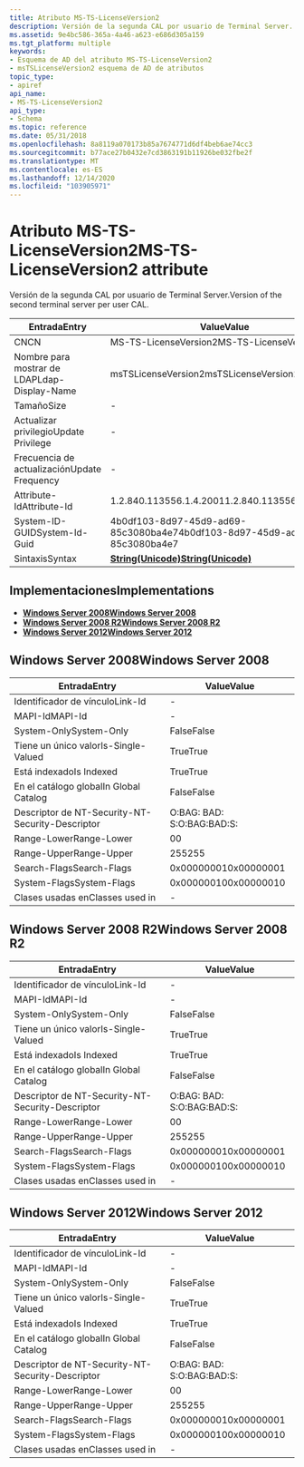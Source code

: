 ```yaml
---
title: Atributo MS-TS-LicenseVersion2
description: Versión de la segunda CAL por usuario de Terminal Server.
ms.assetid: 9e4bc586-365a-4a46-a623-e686d305a159
ms.tgt_platform: multiple
keywords:
- Esquema de AD del atributo MS-TS-LicenseVersion2
- msTSLicenseVersion2 esquema de AD de atributos
topic_type:
- apiref
api_name:
- MS-TS-LicenseVersion2
api_type:
- Schema
ms.topic: reference
ms.date: 05/31/2018
ms.openlocfilehash: 8a8119a070173b85a7674771d6df4beb6ae74cc3
ms.sourcegitcommit: b77ace27b0432e7cd3863191b11926be032fbe2f
ms.translationtype: MT
ms.contentlocale: es-ES
ms.lasthandoff: 12/14/2020
ms.locfileid: "103905971"
---
```

# <a name="ms-ts-licenseversion2-attribute"></a><span data-ttu-id="c63b5-105">Atributo MS-TS-LicenseVersion2</span><span class="sxs-lookup"><span data-stu-id="c63b5-105">MS-TS-LicenseVersion2 attribute</span></span>

<span data-ttu-id="c63b5-106">Versión de la segunda CAL por usuario de Terminal Server.</span><span class="sxs-lookup"><span data-stu-id="c63b5-106">Version of the second terminal server per user CAL.</span></span>



| <span data-ttu-id="c63b5-107">Entrada</span><span class="sxs-lookup"><span data-stu-id="c63b5-107">Entry</span></span> | <span data-ttu-id="c63b5-108">Value</span><span class="sxs-lookup"><span data-stu-id="c63b5-108">Value</span></span> |
|-------------------|---------------------------------------------|
| <span data-ttu-id="c63b5-109">CN</span><span class="sxs-lookup"><span data-stu-id="c63b5-109">CN</span></span>                | <span data-ttu-id="c63b5-110">MS-TS-LicenseVersion2</span><span class="sxs-lookup"><span data-stu-id="c63b5-110">MS-TS-LicenseVersion2</span></span>                       |
| <span data-ttu-id="c63b5-111">Nombre para mostrar de LDAP</span><span class="sxs-lookup"><span data-stu-id="c63b5-111">Ldap-Display-Name</span></span> | <span data-ttu-id="c63b5-112">msTSLicenseVersion2</span><span class="sxs-lookup"><span data-stu-id="c63b5-112">msTSLicenseVersion2</span></span>                         |
| <span data-ttu-id="c63b5-113">Tamaño</span><span class="sxs-lookup"><span data-stu-id="c63b5-113">Size</span></span>              | \-                                          |
| <span data-ttu-id="c63b5-114">Actualizar privilegio</span><span class="sxs-lookup"><span data-stu-id="c63b5-114">Update Privilege</span></span>  | \-                                          |
| <span data-ttu-id="c63b5-115">Frecuencia de actualización</span><span class="sxs-lookup"><span data-stu-id="c63b5-115">Update Frequency</span></span>  | \-                                          |
| <span data-ttu-id="c63b5-116">Attribute-Id</span><span class="sxs-lookup"><span data-stu-id="c63b5-116">Attribute-Id</span></span>      | <span data-ttu-id="c63b5-117">1.2.840.113556.1.4.2001</span><span class="sxs-lookup"><span data-stu-id="c63b5-117">1.2.840.113556.1.4.2001</span></span>                     |
| <span data-ttu-id="c63b5-118">System-ID-GUID</span><span class="sxs-lookup"><span data-stu-id="c63b5-118">System-Id-Guid</span></span>    | <span data-ttu-id="c63b5-119">4b0df103-8d97-45d9-ad69-85c3080ba4e7</span><span class="sxs-lookup"><span data-stu-id="c63b5-119">4b0df103-8d97-45d9-ad69-85c3080ba4e7</span></span>        |
| <span data-ttu-id="c63b5-120">Sintaxis</span><span class="sxs-lookup"><span data-stu-id="c63b5-120">Syntax</span></span>            | [<span data-ttu-id="c63b5-121">**String(Unicode)**</span><span class="sxs-lookup"><span data-stu-id="c63b5-121">**String(Unicode)**</span></span>](s-string-unicode.md) |



## <a name="implementations"></a><span data-ttu-id="c63b5-122">Implementaciones</span><span class="sxs-lookup"><span data-stu-id="c63b5-122">Implementations</span></span>

-   [<span data-ttu-id="c63b5-123">**Windows Server 2008**</span><span class="sxs-lookup"><span data-stu-id="c63b5-123">**Windows Server 2008**</span></span>](#windows-server-2008)
-   [<span data-ttu-id="c63b5-124">**Windows Server 2008 R2**</span><span class="sxs-lookup"><span data-stu-id="c63b5-124">**Windows Server 2008 R2**</span></span>](#windows-server-2008-r2)
-   [<span data-ttu-id="c63b5-125">**Windows Server 2012**</span><span class="sxs-lookup"><span data-stu-id="c63b5-125">**Windows Server 2012**</span></span>](#windows-server-2012)

## <a name="windows-server-2008"></a><span data-ttu-id="c63b5-126">Windows Server 2008</span><span class="sxs-lookup"><span data-stu-id="c63b5-126">Windows Server 2008</span></span>



| <span data-ttu-id="c63b5-127">Entrada</span><span class="sxs-lookup"><span data-stu-id="c63b5-127">Entry</span></span> | <span data-ttu-id="c63b5-128">Value</span><span class="sxs-lookup"><span data-stu-id="c63b5-128">Value</span></span> |
|------------------------|--------------|
| <span data-ttu-id="c63b5-129">Identificador de vínculo</span><span class="sxs-lookup"><span data-stu-id="c63b5-129">Link-Id</span></span>                | \-           |
| <span data-ttu-id="c63b5-130">MAPI-Id</span><span class="sxs-lookup"><span data-stu-id="c63b5-130">MAPI-Id</span></span>                | \-           |
| <span data-ttu-id="c63b5-131">System-Only</span><span class="sxs-lookup"><span data-stu-id="c63b5-131">System-Only</span></span>            | <span data-ttu-id="c63b5-132">False</span><span class="sxs-lookup"><span data-stu-id="c63b5-132">False</span></span>        |
| <span data-ttu-id="c63b5-133">Tiene un único valor</span><span class="sxs-lookup"><span data-stu-id="c63b5-133">Is-Single-Valued</span></span>       | <span data-ttu-id="c63b5-134">True</span><span class="sxs-lookup"><span data-stu-id="c63b5-134">True</span></span>         |
| <span data-ttu-id="c63b5-135">Está indexado</span><span class="sxs-lookup"><span data-stu-id="c63b5-135">Is Indexed</span></span>             | <span data-ttu-id="c63b5-136">True</span><span class="sxs-lookup"><span data-stu-id="c63b5-136">True</span></span>         |
| <span data-ttu-id="c63b5-137">En el catálogo global</span><span class="sxs-lookup"><span data-stu-id="c63b5-137">In Global Catalog</span></span>      | <span data-ttu-id="c63b5-138">False</span><span class="sxs-lookup"><span data-stu-id="c63b5-138">False</span></span>        |
| <span data-ttu-id="c63b5-139">Descriptor de NT-Security-</span><span class="sxs-lookup"><span data-stu-id="c63b5-139">NT-Security-Descriptor</span></span> | <span data-ttu-id="c63b5-140">O:BAG: BAD: S:</span><span class="sxs-lookup"><span data-stu-id="c63b5-140">O:BAG:BAD:S:</span></span> |
| <span data-ttu-id="c63b5-141">Range-Lower</span><span class="sxs-lookup"><span data-stu-id="c63b5-141">Range-Lower</span></span>            | <span data-ttu-id="c63b5-142">0</span><span class="sxs-lookup"><span data-stu-id="c63b5-142">0</span></span>            |
| <span data-ttu-id="c63b5-143">Range-Upper</span><span class="sxs-lookup"><span data-stu-id="c63b5-143">Range-Upper</span></span>            | <span data-ttu-id="c63b5-144">255</span><span class="sxs-lookup"><span data-stu-id="c63b5-144">255</span></span>          |
| <span data-ttu-id="c63b5-145">Search-Flags</span><span class="sxs-lookup"><span data-stu-id="c63b5-145">Search-Flags</span></span>           | <span data-ttu-id="c63b5-146">0x00000001</span><span class="sxs-lookup"><span data-stu-id="c63b5-146">0x00000001</span></span>   |
| <span data-ttu-id="c63b5-147">System-Flags</span><span class="sxs-lookup"><span data-stu-id="c63b5-147">System-Flags</span></span>           | <span data-ttu-id="c63b5-148">0x00000010</span><span class="sxs-lookup"><span data-stu-id="c63b5-148">0x00000010</span></span>   |
| <span data-ttu-id="c63b5-149">Clases usadas en</span><span class="sxs-lookup"><span data-stu-id="c63b5-149">Classes used in</span></span>        | \-           |



## <a name="windows-server-2008-r2"></a><span data-ttu-id="c63b5-150">Windows Server 2008 R2</span><span class="sxs-lookup"><span data-stu-id="c63b5-150">Windows Server 2008 R2</span></span>



| <span data-ttu-id="c63b5-151">Entrada</span><span class="sxs-lookup"><span data-stu-id="c63b5-151">Entry</span></span> | <span data-ttu-id="c63b5-152">Value</span><span class="sxs-lookup"><span data-stu-id="c63b5-152">Value</span></span> |
|------------------------|--------------|
| <span data-ttu-id="c63b5-153">Identificador de vínculo</span><span class="sxs-lookup"><span data-stu-id="c63b5-153">Link-Id</span></span>                | \-           |
| <span data-ttu-id="c63b5-154">MAPI-Id</span><span class="sxs-lookup"><span data-stu-id="c63b5-154">MAPI-Id</span></span>                | \-           |
| <span data-ttu-id="c63b5-155">System-Only</span><span class="sxs-lookup"><span data-stu-id="c63b5-155">System-Only</span></span>            | <span data-ttu-id="c63b5-156">False</span><span class="sxs-lookup"><span data-stu-id="c63b5-156">False</span></span>        |
| <span data-ttu-id="c63b5-157">Tiene un único valor</span><span class="sxs-lookup"><span data-stu-id="c63b5-157">Is-Single-Valued</span></span>       | <span data-ttu-id="c63b5-158">True</span><span class="sxs-lookup"><span data-stu-id="c63b5-158">True</span></span>         |
| <span data-ttu-id="c63b5-159">Está indexado</span><span class="sxs-lookup"><span data-stu-id="c63b5-159">Is Indexed</span></span>             | <span data-ttu-id="c63b5-160">True</span><span class="sxs-lookup"><span data-stu-id="c63b5-160">True</span></span>         |
| <span data-ttu-id="c63b5-161">En el catálogo global</span><span class="sxs-lookup"><span data-stu-id="c63b5-161">In Global Catalog</span></span>      | <span data-ttu-id="c63b5-162">False</span><span class="sxs-lookup"><span data-stu-id="c63b5-162">False</span></span>        |
| <span data-ttu-id="c63b5-163">Descriptor de NT-Security-</span><span class="sxs-lookup"><span data-stu-id="c63b5-163">NT-Security-Descriptor</span></span> | <span data-ttu-id="c63b5-164">O:BAG: BAD: S:</span><span class="sxs-lookup"><span data-stu-id="c63b5-164">O:BAG:BAD:S:</span></span> |
| <span data-ttu-id="c63b5-165">Range-Lower</span><span class="sxs-lookup"><span data-stu-id="c63b5-165">Range-Lower</span></span>            | <span data-ttu-id="c63b5-166">0</span><span class="sxs-lookup"><span data-stu-id="c63b5-166">0</span></span>            |
| <span data-ttu-id="c63b5-167">Range-Upper</span><span class="sxs-lookup"><span data-stu-id="c63b5-167">Range-Upper</span></span>            | <span data-ttu-id="c63b5-168">255</span><span class="sxs-lookup"><span data-stu-id="c63b5-168">255</span></span>          |
| <span data-ttu-id="c63b5-169">Search-Flags</span><span class="sxs-lookup"><span data-stu-id="c63b5-169">Search-Flags</span></span>           | <span data-ttu-id="c63b5-170">0x00000001</span><span class="sxs-lookup"><span data-stu-id="c63b5-170">0x00000001</span></span>   |
| <span data-ttu-id="c63b5-171">System-Flags</span><span class="sxs-lookup"><span data-stu-id="c63b5-171">System-Flags</span></span>           | <span data-ttu-id="c63b5-172">0x00000010</span><span class="sxs-lookup"><span data-stu-id="c63b5-172">0x00000010</span></span>   |
| <span data-ttu-id="c63b5-173">Clases usadas en</span><span class="sxs-lookup"><span data-stu-id="c63b5-173">Classes used in</span></span>        | \-           |



## <a name="windows-server-2012"></a><span data-ttu-id="c63b5-174">Windows Server 2012</span><span class="sxs-lookup"><span data-stu-id="c63b5-174">Windows Server 2012</span></span>



| <span data-ttu-id="c63b5-175">Entrada</span><span class="sxs-lookup"><span data-stu-id="c63b5-175">Entry</span></span> | <span data-ttu-id="c63b5-176">Value</span><span class="sxs-lookup"><span data-stu-id="c63b5-176">Value</span></span> |
|------------------------|--------------|
| <span data-ttu-id="c63b5-177">Identificador de vínculo</span><span class="sxs-lookup"><span data-stu-id="c63b5-177">Link-Id</span></span>                | \-           |
| <span data-ttu-id="c63b5-178">MAPI-Id</span><span class="sxs-lookup"><span data-stu-id="c63b5-178">MAPI-Id</span></span>                | \-           |
| <span data-ttu-id="c63b5-179">System-Only</span><span class="sxs-lookup"><span data-stu-id="c63b5-179">System-Only</span></span>            | <span data-ttu-id="c63b5-180">False</span><span class="sxs-lookup"><span data-stu-id="c63b5-180">False</span></span>        |
| <span data-ttu-id="c63b5-181">Tiene un único valor</span><span class="sxs-lookup"><span data-stu-id="c63b5-181">Is-Single-Valued</span></span>       | <span data-ttu-id="c63b5-182">True</span><span class="sxs-lookup"><span data-stu-id="c63b5-182">True</span></span>         |
| <span data-ttu-id="c63b5-183">Está indexado</span><span class="sxs-lookup"><span data-stu-id="c63b5-183">Is Indexed</span></span>             | <span data-ttu-id="c63b5-184">True</span><span class="sxs-lookup"><span data-stu-id="c63b5-184">True</span></span>         |
| <span data-ttu-id="c63b5-185">En el catálogo global</span><span class="sxs-lookup"><span data-stu-id="c63b5-185">In Global Catalog</span></span>      | <span data-ttu-id="c63b5-186">False</span><span class="sxs-lookup"><span data-stu-id="c63b5-186">False</span></span>        |
| <span data-ttu-id="c63b5-187">Descriptor de NT-Security-</span><span class="sxs-lookup"><span data-stu-id="c63b5-187">NT-Security-Descriptor</span></span> | <span data-ttu-id="c63b5-188">O:BAG: BAD: S:</span><span class="sxs-lookup"><span data-stu-id="c63b5-188">O:BAG:BAD:S:</span></span> |
| <span data-ttu-id="c63b5-189">Range-Lower</span><span class="sxs-lookup"><span data-stu-id="c63b5-189">Range-Lower</span></span>            | <span data-ttu-id="c63b5-190">0</span><span class="sxs-lookup"><span data-stu-id="c63b5-190">0</span></span>            |
| <span data-ttu-id="c63b5-191">Range-Upper</span><span class="sxs-lookup"><span data-stu-id="c63b5-191">Range-Upper</span></span>            | <span data-ttu-id="c63b5-192">255</span><span class="sxs-lookup"><span data-stu-id="c63b5-192">255</span></span>          |
| <span data-ttu-id="c63b5-193">Search-Flags</span><span class="sxs-lookup"><span data-stu-id="c63b5-193">Search-Flags</span></span>           | <span data-ttu-id="c63b5-194">0x00000001</span><span class="sxs-lookup"><span data-stu-id="c63b5-194">0x00000001</span></span>   |
| <span data-ttu-id="c63b5-195">System-Flags</span><span class="sxs-lookup"><span data-stu-id="c63b5-195">System-Flags</span></span>           | <span data-ttu-id="c63b5-196">0x00000010</span><span class="sxs-lookup"><span data-stu-id="c63b5-196">0x00000010</span></span>   |
| <span data-ttu-id="c63b5-197">Clases usadas en</span><span class="sxs-lookup"><span data-stu-id="c63b5-197">Classes used in</span></span>        | \-           |



 

 




